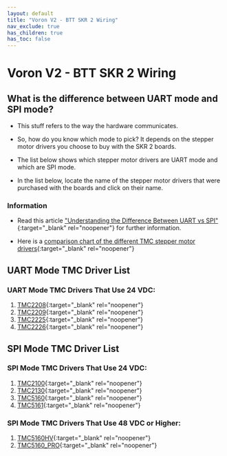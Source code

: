 ```yaml
---
layout: default
title: "Voron V2 - BTT SKR 2 Wiring"
nav_exclude: true
has_children: true
has_toc: false
---
```


# Voron V2 - BTT SKR 2 Wiring

## What is the difference between UART mode and SPI mode?

* This stuff refers to the way the hardware communicates.

* So, how do you know which mode to pick? It depends on the stepper motor drivers you choose to buy with the SKR 2 boards.

* The list below shows which stepper motor drivers are UART mode and which are SPI mode.

* In the list below, locate the name of the stepper motor drivers that were purchased with the boards and click on their name.

### Information

* Read this article ["Understanding the Difference Between UART vs SPI" ](./images/What_is_the_Difference_Between_SPI_vs_UART.pdf#toolbar=1&page=1){:target="_blank" rel="noopener"} for further information.

* Here is a [comparison chart of the different TMC stepper motor drivers](https://learn.watterott.com/silentstepstick/comparison/){:target="_blank" rel="noopener"}


## UART Mode TMC Driver List

### UART Mode TMC Drivers That Use 24 VDC:

1.  [TMC2208](./v2_skr2_uart_wiring#voron-v2---skr-2-tmc2208-tmc2209-tmc2225-or-tmc2226){:target="_blank" rel="noopener"}
2.  [TMC2209](./v2_skr2_uart_wiring#voron-v2---skr-2-tmc2208-tmc2209-tmc2225-or-tmc2226){:target="_blank" rel="noopener"}
3.  [TMC2225](./v2_skr2_uart_wiring#voron-v2---skr-2-tmc2208-tmc2209-tmc2225-or-tmc2226){:target="_blank" rel="noopener"}
4.  [TMC2226](./v2_skr2_uart_wiring#voron-v2---skr-2-tmc2208-tmc2209-tmc2225-or-tmc2226){:target="_blank" rel="noopener"}


## SPI Mode TMC Driver List

### SPI Mode TMC Drivers That Use 24 VDC:

1.  [TMC2100](./v2_skr2_spi_wiring#voron-v2---skr-2-tmc2100-tmc2130-tmc5160-tmc5161-tmc5160hv-tmc5160pro){:target="_blank" rel="noopener"}
2.  [TMC2130](./v2_skr2_spi_wiring#voron-v2---skr-2-tmc2100-tmc2130-tmc5160-tmc5161-tmc5160hv-tmc5160pro){:target="_blank" rel="noopener"}
3.  [TMC5160](./v2_skr2_spi_wiring#voron-v2---skr-2-tmc2100-tmc2130-tmc5160-tmc5161-tmc5160hv-tmc5160pro){:target="_blank" rel="noopener"}
4.  [TMC5161](./v2_skr2_spi_wiring#voron-v2---skr-2-tmc2100-tmc2130-tmc5160-tmc5161-tmc5160hv-tmc5160pro){:target="_blank" rel="noopener"}

### SPI Mode TMC Drivers That Use 48 VDC or Higher:

1. [TMC5160HV](./v2_skr2_spi_wiring#voron-v2---skr-2-tmc2100-tmc2130-tmc5160-tmc5161-tmc5160hv-tmc5160pro){:target="_blank" rel="noopener"}
2. [TMC5160_PRO](./v2_skr2_spi_wiring#voron-v2---skr-2-tmc2100-tmc2130-tmc5160-tmc5161-tmc5160hv-tmc5160pro){:target="_blank" rel="noopener"}